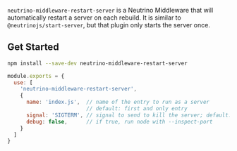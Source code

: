 `neutrino-middleware-restart-server` is a Neutrino Middleware that will
automatically restart a server on each rebuild. It is similar to
`@neutrinojs/start-server`, but that plugin only starts the server once.

## Get Started

```sh
npm install --save-dev neutrino-middleware-restart-server
```

```js
module.exports = {
  use: [
    'neutrino-middleware-restart-server',
    {
      name: 'index.js',  // name of the entry to run as a server
                         // default: first and only entry
      signal: 'SIGTERM', // signal to send to kill the server; default: SIGTERM
      debug: false,      // if true, run node with --inspect-port
    }
  ]
}
```

